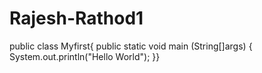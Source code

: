 # Rajesh-Rathod1
public class Myfirst{
public static void main (String[]args) {
System.out.println("Hello World");
}}

